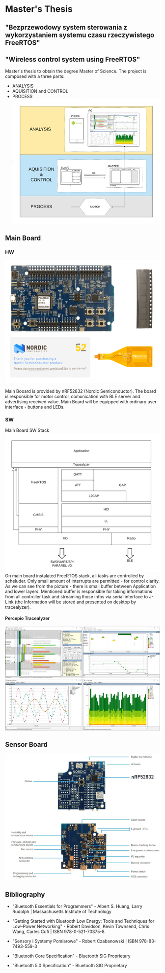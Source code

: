 # Master's Thesis

## "Bezprzewodowy system sterowania z wykorzystaniem systemu czasu rzeczywistego FreeRTOS"  
## "Wireless control system using FreeRTOS"

Master's thesis to obtain the degree Master of Science.
The project is composed with a three parts:
* ANALYSIS
* AQUISITION and CONTROL
* PROCESS
![](doc/img/martersthesis.png)

## Main Board
### HW
![](doc/img/nrf32dk.png)

Main Booard is provided by nRF52832 (Nordic Semiconductor). The board is responsible for motor control, comunication with BLE server and advertising received value. Main Board will be equipped with ordinary user interface - buttons and LEDs.

### SW
Main Board SW Stack  
![](doc/img/layers.png)
On main board instalated FreeRTOS stack, all tasks are controlled by scheluder. Only small amount of interrupts are permitted - for control clarity. As we can see from the picture - there is small buffer between Application and lower layers. Mentioned buffer is responsible for taking informations from all controller task and streaming those infos via serial interface to J-Link (the Information will be stored and presented on desktop by tracealyzer).

#### Percepio Tracealyzer
![](doc/img/tracealyzer.png)

## Sensor Board
![](doc/img/thingy.jpg)

## Bibliography

* "Bluetooth Essentials for Programmers" - Albert S. Huang, Larry Rudolph | Massachusetts Institute of Technology

* "Getting Started with Bluetooth Low Energy: Tools and Techniques for Low-Power Networking" - Robert Davidson, Kevin Townsend, Chris Wang, Carles Cufí | ISBN 978-0-521-70375-8

* "Sensory i Systemy Pomiarowe" - Robert Czabanowski | ISBN 978-83-7493-559-3

* "Bluetooth Core Specification" - Bluetooth SIG Proprietary

* "Bluetooth 5.0 Specification" - Bluetooth SIG Proprietary
